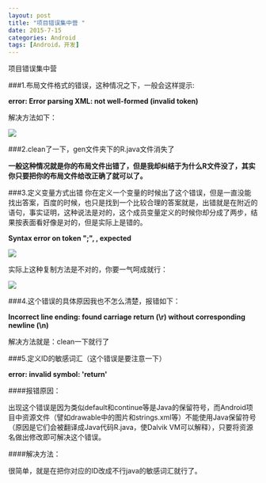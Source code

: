 ```yaml
---
layout: post
title: "项目错误集中营 "
date: 2015-7-15
categories: Android
tags: [Android，开发]
---
```

项目错误集中营

<!-- more -->

###1.布局文件格式的错误，这种情况之下，一般会这样提示:

**error: Error parsing XML: not well-formed (invalid token)**

解决方法如下：

![](http://img-storage.qiniudn.com/15-7-14/70177023.jpg)


###2.clean了一下，gen文件夹下的R.java文件消失了

**一般这种情况就是你的布局文件出错了，但是我却纠结于为什么R文件没了，其实你只要把你的布局文件给改正确了就可以了。**

###3.定义变量方式出错
你在定义一个变量的时候出了这个错误，但是一直没能找出答案，百度的时候，也只是找到一个比较合理的答案就是，出错就是在附近的语句，事实证明，这种说法是对的，这个成员变量定义的时候你却分成了两步，结果按表面看好像是对的，但是实际上是错的。

**Syntax error on token ";", , expected**

![](http://img-storage.qiniudn.com/15-7-14/60746698.jpg)


实际上这种复制方法是不对的，你要一气呵成就行：

![](http://img-storage.qiniudn.com/15-7-14/74882615.jpg)

###4.这个错误的具体原因我也不怎么清楚，报错如下：

**Incorrect line ending: found carriage return (\r) without corresponding newline (\n)**

解决方法就是：clean一下就行了

###5.定义ID的敏感词汇（这个错误是要注意一下）

**error: invalid symbol: 'return'**

####报错原因：

出现这个错误是因为类似default和continue等是Java的保留符号，而Android项目中资源文件（譬如drawable中的图片和strings.xml等）不能使用Java保留符号（原因是它们会被翻译成Java代码R.java，使Dalvik VM可以解释），只要将资源名做出修改即可解决这个错误。

####解决方法：

很简单，就是在把你对应的ID改成不行java的敏感词汇就行了。